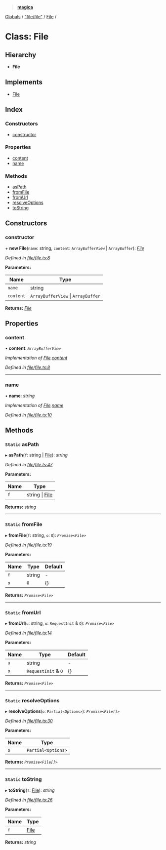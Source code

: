 > **[magica](../README.md)**

[Globals](../README.md) / ["file/file"](../modules/_file_file_.md) / [File](_file_file_.file.md) /

# Class: File

## Hierarchy

* **File**

## Implements

* [File](../interfaces/_types_.file.md)

## Index

### Constructors

* [constructor](_file_file_.file.md#constructor)

### Properties

* [content](_file_file_.file.md#content)
* [name](_file_file_.file.md#name)

### Methods

* [asPath](_file_file_.file.md#static-aspath)
* [fromFile](_file_file_.file.md#static-fromfile)
* [fromUrl](_file_file_.file.md#static-fromurl)
* [resolveOptions](_file_file_.file.md#static-resolveoptions)
* [toString](_file_file_.file.md#static-tostring)

## Constructors

###  constructor

\+ **new File**(`name`: string, `content`: `ArrayBufferView` | `ArrayBuffer`): *[File](_file_file_.file.md)*

*Defined in [file/file.ts:8](https://github.com/cancerberoSgx/magica/blob/6bf4de2/src/file/file.ts#L8)*

**Parameters:**

Name | Type |
------ | ------ |
`name` | string |
`content` | `ArrayBufferView` \| `ArrayBuffer` |

**Returns:** *[File](_file_file_.file.md)*

## Properties

###  content

• **content**: *`ArrayBufferView`*

*Implementation of [File](../interfaces/_types_.file.md).[content](../interfaces/_types_.file.md#content)*

*Defined in [file/file.ts:8](https://github.com/cancerberoSgx/magica/blob/6bf4de2/src/file/file.ts#L8)*

___

###  name

• **name**: *string*

*Implementation of [File](../interfaces/_types_.file.md).[name](../interfaces/_types_.file.md#name)*

*Defined in [file/file.ts:10](https://github.com/cancerberoSgx/magica/blob/6bf4de2/src/file/file.ts#L10)*

## Methods

### `Static` asPath

▸ **asPath**(`f`: string | [File](_file_file_.file.md)): *string*

*Defined in [file/file.ts:47](https://github.com/cancerberoSgx/magica/blob/6bf4de2/src/file/file.ts#L47)*

**Parameters:**

Name | Type |
------ | ------ |
`f` | string \| [File](_file_file_.file.md) |

**Returns:** *string*

___

### `Static` fromFile

▸ **fromFile**(`f`: string, `o`: `O`): *`Promise<File>`*

*Defined in [file/file.ts:19](https://github.com/cancerberoSgx/magica/blob/6bf4de2/src/file/file.ts#L19)*

**Parameters:**

Name | Type | Default |
------ | ------ | ------ |
`f` | string | - |
`o` | `O` |  {} |

**Returns:** *`Promise<File>`*

___

### `Static` fromUrl

▸ **fromUrl**(`u`: string, `o`: `RequestInit` & `O`): *`Promise<File>`*

*Defined in [file/file.ts:14](https://github.com/cancerberoSgx/magica/blob/6bf4de2/src/file/file.ts#L14)*

**Parameters:**

Name | Type | Default |
------ | ------ | ------ |
`u` | string | - |
`o` | `RequestInit` & `O` |  {} |

**Returns:** *`Promise<File>`*

___

### `Static` resolveOptions

▸ **resolveOptions**(`o`: `Partial<Options>`): *`Promise<File[]>`*

*Defined in [file/file.ts:30](https://github.com/cancerberoSgx/magica/blob/6bf4de2/src/file/file.ts#L30)*

**Parameters:**

Name | Type |
------ | ------ |
`o` | `Partial<Options>` |

**Returns:** *`Promise<File[]>`*

___

### `Static` toString

▸ **toString**(`f`: [File](_file_file_.file.md)): *string*

*Defined in [file/file.ts:26](https://github.com/cancerberoSgx/magica/blob/6bf4de2/src/file/file.ts#L26)*

**Parameters:**

Name | Type |
------ | ------ |
`f` | [File](_file_file_.file.md) |

**Returns:** *string*